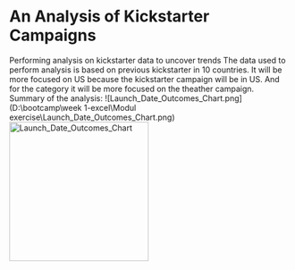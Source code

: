 # An Analysis of Kickstarter Campaigns
Performing analysis on kickstarter data to uncover trends
The data used to perform analysis is based on previous kickstarter in 10 countries. 
It will be more  focused on US because the kickstarter campaign will be in US.
And for the category it will be more focused on the theather campaign.
Summary of the analysis:
![Launch_Date_Outcomes_Chart.png](D:\bootcamp\week 1-excel\Modul exercise\Launch_Date_Outcomes_Chart.png)
<img width="249" alt="Launch_Date_Outcomes_Chart" src="https://user-images.githubusercontent.com/88597187/130339184-13af1700-e193-40c9-9602-b7f2f3ef4ca7.png">

